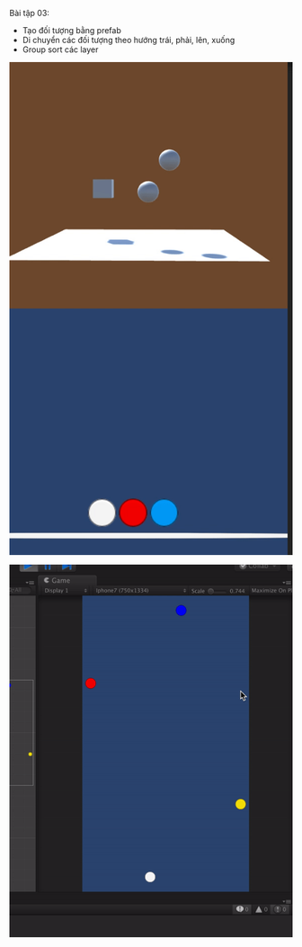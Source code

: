 Bài tập 03: 
- Tạo đối tượng bằng prefab
- Di chuyển các đối tượng theo hướng trái, phải, lên, xuống
- Group sort các layer

![](04.gif)

![](demo.gif)
